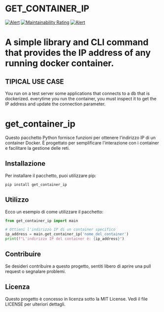 # GET_CONTAINER_IP

[![Alert](https://sonar.koentlab.com/api/project_badges/measure?project=Koent-it_get_container_ip_AZR0w1AuWa--ZuEf7b-8&metric=alert_status&token=sqb_89be40e01f509075033f14a7ab9300a056c3bade)](https://sonar.koentlab.com/dashboard?id=Koent-it_get_container_ip_AZR0w1AuWa--ZuEf7b-8) [![Maintainability Rating](https://sonar.koentlab.com/api/project_badges/measure?project=Koent-it_get_container_ip_AZR0w1AuWa--ZuEf7b-8&metric=sqale_rating&token=sqb_89be40e01f509075033f14a7ab9300a056c3bade)](https://sonar.koentlab.com/dashboard?id=Koent-it_get_container_ip_AZR0w1AuWa--ZuEf7b-8) [![Alert](https://sonar.koentlab.com/api/project_badges/measure?project=Koent-it_get_container_ip_AZR0w1AuWa--ZuEf7b-8&metric=alert_status&token=sqb_89be40e01f509075033f14a7ab9300a056c3bade)](https://sonar.koentlab.com/dashboard?id=Koent-it_get_container_ip_AZR0w1AuWa--ZuEf7b-8)

#

# A simple library and CLI command that provides the IP address of any running docker container.

## TIPICAL USE CASE
You run on a test server some applications that connects to a db that is dockerized. everytime you run the container, you must inspect it to get the IP address and update the connection parameter.

# get_container_ip

Questo pacchetto Python fornisce funzioni per ottenere l'indirizzo IP di un container Docker. È progettato per semplificare l'interazione con i container e facilitare la gestione delle reti.

## Installazione

Per installare il pacchetto, puoi utilizzare pip:

```
pip install get_container_ip
```

## Utilizzo

Ecco un esempio di come utilizzare il pacchetto:

```python
from get_container_ip import main

# Ottieni l'indirizzo IP di un container specifico
ip_address = main.get_container_ip('nome_del_container')
print(f"L'indirizzo IP del container è: {ip_address}")
```

## Contribuire

Se desideri contribuire a questo progetto, sentiti libero di aprire una pull request o segnalare problemi.

## Licenza

Questo progetto è concesso in licenza sotto la MIT License. Vedi il file LICENSE per ulteriori dettagli.